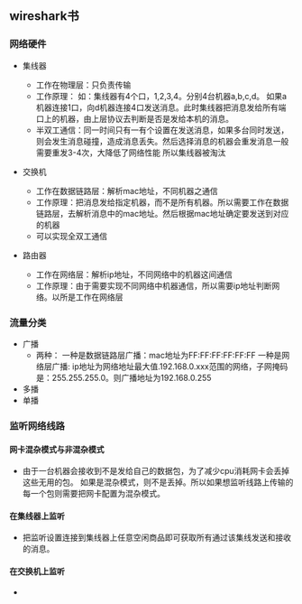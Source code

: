 ## wireshark书

### 网络硬件
 * 集线器
   + 工作在物理层：只负责传输
   + 工作原理：
   如：集线器有4个口，1,2,3,4。分别4台机器a,b,c,d。
   如果a机器连接1口，向d机器连接4口发送消息。此时集线器把消息发给所有端口上的机器，由上层协议去判断是否是发给本机的消息。
   + 半双工通信：同一时间只有一有个设置在发送消息，如果多台同时发送，则会发生消息碰撞，造成消息丢失。然后选择消息的机器会重发消息一般需要重发3-4次，大降低了网络性能
   所以集线器被淘汰
   
 * 交换机
   + 工作在数据链路层：解析mac地址，不同机器之通信
   + 工作原理：把消息发给指定机器，而不是所有机器。所以需要工作在数据链路层，去解析消息中的mac地址。然后根据mac地址确定要发送到对应的机器
   + 可以实现全双工通信
 * 路由器
   + 工作在网络层：解析ip地址，不同网络中的机器这间通信
   + 工作原理：由于需要实现不同网络中机器通信，所以需要ip地址判断网络。以所是工作在网络层
   
### 流量分类
 * 广播
   + 两种：
   一种是数据链路层广播：mac地址为FF:FF:FF:FF:FF:FF
   一种是网络层广播: ip地址为网络地址最大值.192.168.0.xxx范围的网络，子网掩码是：255.255.255.0。则广播地址为192.168.0.255
 * 多播
 * 单播
   
### 监听网络线路

#### 网卡混杂模式与非混杂模式
 * 由于一台机器会接收到不是发给自己的数据包，为了减少cpu消耗网卡会丢掉这些无用的包。
 如果是混杂模式，则不是丢掉。所以如果想监听线路上传输的每一个包则需要把网卡配置为混杂模式。
 
#### 在集线器上监听
 * 把监听设置连接到集线器上任意空闲商品即可获取所有通过该集线发送和接收的消息。
 
#### 在交换机上监听
 * 
 
 